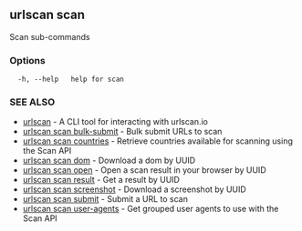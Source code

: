 ## urlscan scan

Scan sub-commands

### Options

```
  -h, --help   help for scan
```

### SEE ALSO

* [urlscan](urlscan.md)	 - A CLI tool for interacting with urlscan.io
* [urlscan scan bulk-submit](urlscan_scan_bulk-submit.md)	 - Bulk submit URLs to scan
* [urlscan scan countries](urlscan_scan_countries.md)	 - Retrieve countries available for scanning using the Scan API
* [urlscan scan dom](urlscan_scan_dom.md)	 - Download a dom by UUID
* [urlscan scan open](urlscan_scan_open.md)	 - Open a scan result in your browser by UUID
* [urlscan scan result](urlscan_scan_result.md)	 - Get a result by UUID
* [urlscan scan screenshot](urlscan_scan_screenshot.md)	 - Download a screenshot by UUID
* [urlscan scan submit](urlscan_scan_submit.md)	 - Submit a URL to scan
* [urlscan scan user-agents](urlscan_scan_user-agents.md)	 - Get grouped user agents to use with the Scan API

